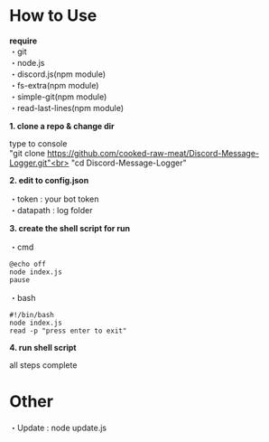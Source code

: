 # How to Use

**require**<br>
・git<br>
・node.js<br>
・discord.js(npm module)<br>
・fs-extra(npm module)<br>
・simple-git(npm module)<br>
・read-last-lines(npm module)<br>

**1. clone a repo & change dir**<br>

type to console<br>
"git clone https://github.com/cooked-raw-meat/Discord-Message-Logger.git"<br>
"cd Discord-Message-Logger"

**2. edit to config.json**<br>

・token    : your bot token<br>
・datapath : log folder

**3. create the shell script for run**<br>

・cmd
```
@echo off
node index.js
pause
```
・bash
```
#!/bin/bash
node index.js
read -p "press enter to exit"
```

**4. run shell script**<br>

all steps complete<br>

# Other
・Update : node update.js
